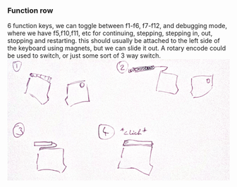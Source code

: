 ### Function row
6 function keys, we can toggle between f1-f6, f7-f12, and debugging mode, where we have f5,f10,f11, etc for continuing, stepping, stepping in, out, stopping and restarting. this should usually be attached to the left side of the keyboard using magnets, but we can slide it out. A rotary encode could be used to switch, or just some sort of 3 way switch. 
![400](_attachments/Pasted%20image%2020250115223346.png)